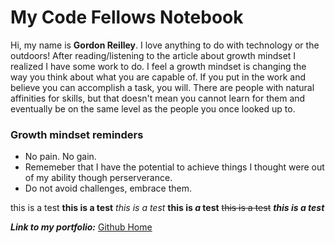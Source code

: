 # My Code Fellows Notebook

Hi, my name is **Gordon Reilley**. I love anything to do with technology or the outdoors!
After reading/listening to the article about growth mindset I realized I have some work to do. I feel a growth mindset is changing the way you think about what you are capable of. If you put in the work and believe you can accomplish a task, you will. There are people with natural affinities for skills, but that doesn't mean you cannot learn for them and eventually be on the same level as the people you once looked up to. 

### Growth mindset reminders
- No pain. No gain.
- Rememeber that I have the potential to achieve things I thought were out of my ability though perserverance.   
- Do not avoid challenges, embrace them.

this is a test
**this is a test**
_this is a test_
**this is _a_ test**
~~this is a test~~
***this is a test***

***Link to my portfolio:*** [Github Home](https://github.com/Gordon-Reilley)
